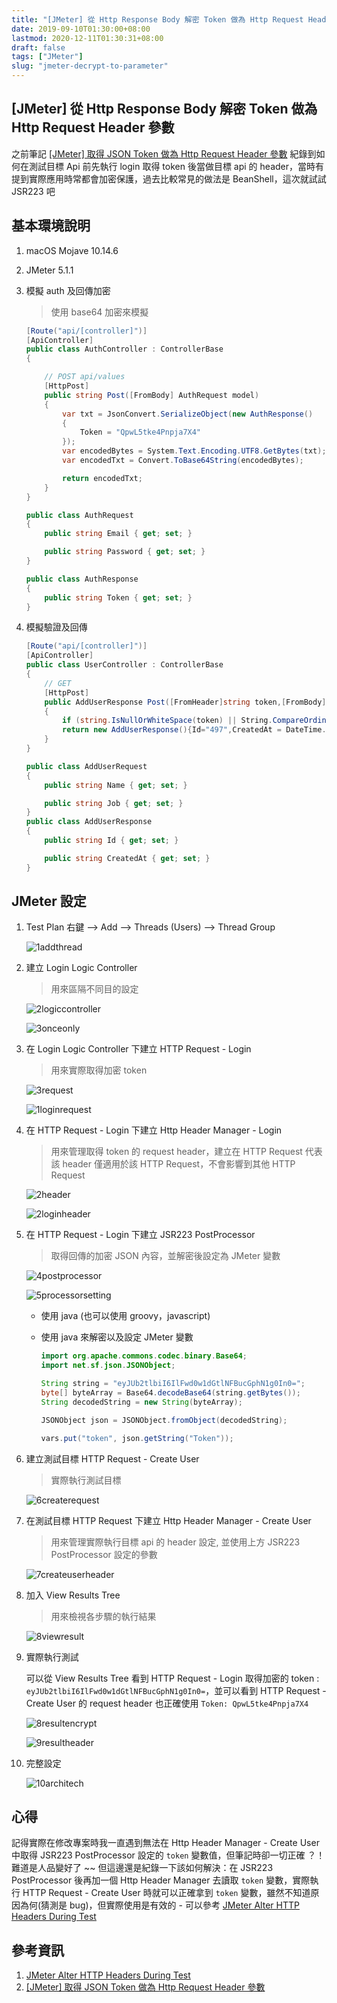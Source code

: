 ```yaml
---
title: "[JMeter] 從 Http Response Body 解密 Token 做為 Http Request Header 參數"
date: 2019-09-10T01:30:00+08:00
lastmod: 2020-12-11T01:30:31+08:00
draft: false
tags: ["JMeter"]
slug: "jmeter-decrypt-to-parameter"
---
```


## [JMeter] 從 Http Response Body 解密 Token 做為 Http Request Header 參數

之前筆記 [[JMeter] 取得 JSON Token 做為 Http Request Header 參數](/jmeter-json-parameter/) 紀錄到如何在測試目標 Api 前先執行 login 取得 token 後當做目標 api 的 header，當時有提到實際應用時常都會加密保護，過去比較常見的做法是 BeanShell，這次就試試 JSR223 吧

## 基本環境說明

1. macOS Mojave 10.14.6
2. JMeter 5.1.1
3. 模擬 auth 及回傳加密

    > 使用 base64 加密來模擬

    ```cs
    [Route("api/[controller]")]
    [ApiController]
    public class AuthController : ControllerBase
    {

        // POST api/values
        [HttpPost]
        public string Post([FromBody] AuthRequest model)
        {
            var txt = JsonConvert.SerializeObject(new AuthResponse()
            {
                Token = "QpwL5tke4Pnpja7X4"
            });
            var encodedBytes = System.Text.Encoding.UTF8.GetBytes(txt);
            var encodedTxt = Convert.ToBase64String(encodedBytes);

            return encodedTxt;
        }
    }

    public class AuthRequest
    {
        public string Email { get; set; }

        public string Password { get; set; }
    }

    public class AuthResponse
    {
        public string Token { get; set; }
    }
    ```

4. 模擬驗證及回傳

    ```cs
    [Route("api/[controller]")]
    [ApiController]
    public class UserController : ControllerBase
    {
        // GET
        [HttpPost]
        public AddUserResponse Post([FromHeader]string token,[FromBody] AddUserRequest model)
        {
            if (string.IsNullOrWhiteSpace(token) || String.CompareOrdinal(token, "QpwL5tke4Pnpja7X4") != 0) return null;
            return new AddUserResponse(){Id="497",CreatedAt = DateTime.Now.ToString()};
        }
    }

    public class AddUserRequest
    {
        public string Name { get; set; }

        public string Job { get; set; }
    }
    public class AddUserResponse
    {
        public string Id { get; set; }

        public string CreatedAt { get; set; }
    }
    ```

## JMeter 設定

1. Test Plan 右鍵 --> Add --> Threads (Users) --> Thread Group

    ![1addthread](https://user-images.githubusercontent.com/3851540/64123783-e11dcc80-cdd7-11e9-9259-e8d7229b94a1.png)

2. 建立 Login Logic Controller

    > 用來區隔不同目的設定

    ![2logiccontroller](https://user-images.githubusercontent.com/3851540/64624509-54998c80-d41d-11e9-88f8-44773a82ef5e.png)

    ![3onceonly](https://user-images.githubusercontent.com/3851540/64624510-54998c80-d41d-11e9-8e12-9a7f91612727.png)

3. 在 Login Logic Controller 下建立 HTTP Request - Login

    > 用來實際取得加密 token

    ![3request](https://user-images.githubusercontent.com/3851540/64123789-e1b66300-cdd7-11e9-8544-1ff01b486a2c.png)

    ![1loginrequest](https://user-images.githubusercontent.com/3851540/64624507-54998c80-d41d-11e9-9ab7-eea8dede8235.png)

4. 在 HTTP Request - Login 下建立 Http Header Manager - Login

    > 用來管理取得 token 的 request header，建立在 HTTP Request 代表該 header 僅適用於該 HTTP Request，不會影響到其他 HTTP Request

    ![2header](https://user-images.githubusercontent.com/3851540/64123784-e11dcc80-cdd7-11e9-92fc-7599b9ec29f1.png)

    ![2loginheader](https://user-images.githubusercontent.com/3851540/64123785-e1b66300-cdd7-11e9-8e80-cfede5d482f9.png)

5. 在 HTTP Request - Login 下建立 JSR223 PostProcessor

    > 取得回傳的加密 JSON 內容，並解密後設定為 JMeter 變數

    ![4postprocessor](https://user-images.githubusercontent.com/3851540/64624512-55322300-d41d-11e9-85c5-6bf256662976.png)

    ![5processorsetting](https://user-images.githubusercontent.com/3851540/64624513-55322300-d41d-11e9-942e-8d6e3f1709bc.png)

    - 使用 java (也可以使用 groovy，javascript)
    - 使用 java 來解密以及設定 JMeter 變數

        ```java
        import org.apache.commons.codec.binary.Base64;
        import net.sf.json.JSONObject;

        String string = "eyJUb2tlbiI6IlFwd0w1dGtlNFBucGphN1g0In0=";
        byte[] byteArray = Base64.decodeBase64(string.getBytes());
        String decodedString = new String(byteArray);

        JSONObject json = JSONObject.fromObject(decodedString);

        vars.put("token", json.getString("Token"));
        ```

6. 建立測試目標 HTTP Request - Create User

    > 實際執行測試目標

    ![6createrequest](https://user-images.githubusercontent.com/3851540/64624515-55322300-d41d-11e9-89d2-82ec152dd158.png)

7. 在測試目標 HTTP Request 下建立 Http Header Manager - Create User

    > 用來管理實際執行目標 api 的 header 設定, 並使用上方 JSR223 PostProcessor 設定的參數

    ![7createuserheader](https://user-images.githubusercontent.com/3851540/64624516-55cab980-d41d-11e9-9a72-3ea437a09ee4.png)

8. 加入 View Results Tree

    > 用來檢視各步驟的執行結果

    ![8viewresult](https://user-images.githubusercontent.com/3851540/64123794-e2e79000-cdd7-11e9-9c6f-5c7661dcdbe0.png)

9. 實際執行測試

    可以從 View Results Tree 看到 HTTP Request - Login 取得加密的 token : `eyJUb2tlbiI6IlFwd0w1dGtlNFBucGphN1g0In0=`，並可以看到 HTTP Request - Create User 的 request header 也正確使用 `Token: QpwL5tke4Pnpja7X4`

    ![8resultencrypt](https://user-images.githubusercontent.com/3851540/64624518-55cab980-d41d-11e9-964c-e5985f524eaa.png)

    ![9resultheader](https://user-images.githubusercontent.com/3851540/64624519-55cab980-d41d-11e9-90aa-9ac7b6c2e6aa.png)

10. 完整設定

    ![10architech](https://user-images.githubusercontent.com/3851540/64624520-55cab980-d41d-11e9-93a5-9e6baf042703.png)

## 心得

記得實際在修改專案時我一直遇到無法在 Http Header Manager - Create User 中取得 JSR223 PostProcessor 設定的 `token` 變數值，但筆記時卻一切正確 ？！ 難道是人品變好了 ~~ 但這邊還是紀錄一下該如何解決：在 JSR223 PostProcessor 後再加一個 Http Header Manager 去讀取 `token` 變數，實際執行 HTTP Request - Create User 時就可以正確拿到 `token` 變數，雖然不知道原因為何(猜測是 bug)，但實際使用是有效的 - 可以參考 [JMeter Alter HTTP Headers During Test](https://stackoverflow.com/a/43283700/3600583)

## 參考資訊

1. [JMeter Alter HTTP Headers During Test](https://stackoverflow.com/a/43283700/3600583)
2. [[JMeter] 取得 JSON Token 做為 Http Request Header 參數](/jmeter-json-parameter/)
